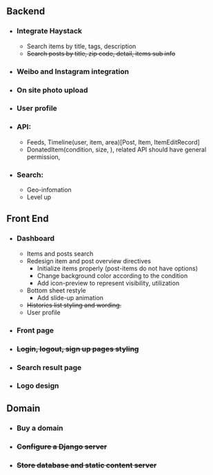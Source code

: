 ## Backend
- ### Integrate Haystack
    - Search items by title, tags, description
    - <s>Search posts by title, zip code, detail, items sub info</s>
- ### Weibo and Instagram integration
- ### On site photo upload
- ### User profile
- ### API:
    - Feeds, Timeline(user, item, area)[Post, Item, ItemEditRecord]
    - DonatedItem(condition, size, ), related API should have general permission,
- ### Search:
    - Geo-infomation
    - Level up

## Front End
- ### Dashboard
    - Items and posts search
    - Redesign item and post overview directives
        - Initialize items properly (post-items do not have options)
        - Change background color according to the condition
        - Add icon-preview to represent visibility, utilization
    - Bottom sheet restyle
        - Add slide-up animation
    - <s>Histories list styling and wording.</s>
    - User profile
- ### Front page
- ### <s>Login, logout, sign up pages styling</s>
- ### Search result page
- ### Logo design

## Domain
- ### Buy a domain
- ### <s>Configure a Django server</s>
- ### <s>Store database and static content server</s>